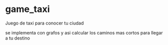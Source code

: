 # game_taxi

Juego de taxi para conocer tu ciudad

se implementa con grafos y asi calcular los caminos mas cortos para llegar a tu destino 

